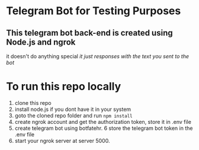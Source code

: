 # Telegram Bot for Testing Purposes

## This telegram bot back-end is created using Node.js and ngrok
it doesn't do anything special *it just responses with the text you sent to the bot* 
# To run this repo locally

1. clone this repo
2. install node.js if you dont have it in your system
3. goto the cloned repo folder and run `npm install`
4. create ngrok account and get the authorization token, store it in .env file
5. create telegram bot using botfatehr.
6 store the telegram bot token in the .env file
6. start your ngrok server at server 5000.
